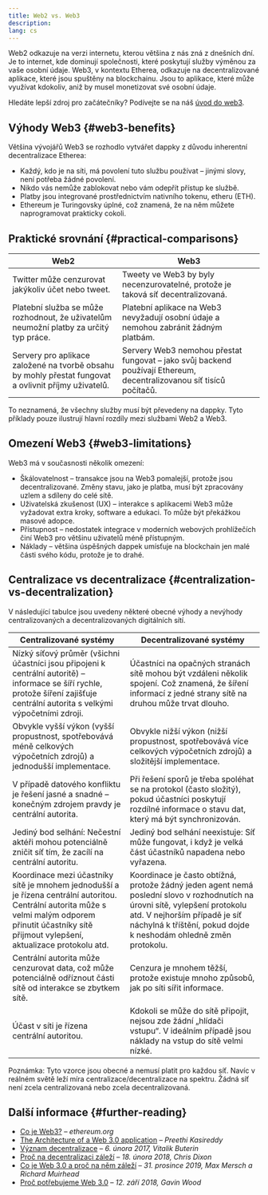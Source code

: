 ```yaml
---
title: Web2 vs. Web3
description:
lang: cs
---
```


Web2 odkazuje na verzi internetu, kterou většina z nás zná z dnešních dní. Je to internet, kde dominují společnosti, které poskytují služby výměnou za vaše osobní údaje. Web3, v kontextu Etherea, odkazuje na decentralizované aplikace, které jsou spuštěny na blockchainu. Jsou to aplikace, které může využívat kdokoliv, aniž by musel monetizovat své osobní údaje.

Hledáte lepší zdroj pro začátečníky? Podívejte se na náš [úvod do web3](/web3/).

## Výhody Web3 {#web3-benefits}

Většina vývojářů Web3 se rozhodlo vytvářet dappky z důvodu inherentní decentralizace Etherea:

- Každý, kdo je na síti, má povolení tuto službu používat – jinými slovy, není potřeba žádné povolení.
- Nikdo vás nemůže zablokovat nebo vám odepřít přístup ke službě.
- Platby jsou integrované prostřednictvím nativního tokenu, etheru (ETH).
- Ethereum je Turingovsky úplné, což znamená, že na něm můžete naprogramovat prakticky cokoli.

## Praktické srovnání {#practical-comparisons}

| Web2                                                                                                  | Web3                                                                                                                 |
| ----------------------------------------------------------------------------------------------------- | -------------------------------------------------------------------------------------------------------------------- |
| Twitter může cenzurovat jakýkoliv účet nebo tweet.                                                    | Tweety ve Web3 by byly necenzurovatelné, protože je taková síť decentralizovaná.                                     |
| Platební služba se může rozhodnout, že uživatelům neumožní platby za určitý typ práce.                | Platební aplikace na Web3 nevyžadují osobní údaje a nemohou zabránit žádným platbám.                                 |
| Servery pro aplikace založené na tvorbě obsahu by mohly přestat fungovat a ovlivnit příjmy uživatelů. | Servery Web3 nemohou přestat fungovat – jako svůj backend používají Ethereum, decentralizovanou síť tisíců počítačů. |

To neznamená, že všechny služby musí být převedeny na dappky. Tyto příklady pouze ilustrují hlavní rozdíly mezi službami Web2 a Web3.

## Omezení Web3 {#web3-limitations}

Web3 má v současnosti několik omezení:

- Škálovatelnost – transakce jsou na Web3 pomalejší, protože jsou decentralizované. Změny stavu, jako je platba, musí být zpracovány uzlem a sdíleny do celé sítě.
- Uživatelská zkušenost (UX) – interakce s aplikacemi Web3 může vyžadovat extra kroky, software a edukaci. To může být překážkou masové adopce.
- Přístupnost – nedostatek integrace v moderních webových prohlížečích činí Web3 pro většinu uživatelů méně přístupným.
- Náklady – většina úspěšných dappek umísťuje na blockchain jen malé části svého kódu, protože je to drahé.

## Centralizace vs decentralizace {#centralization-vs-decentralization}

V následující tabulce jsou uvedeny některé obecné výhody a nevýhody centralizovaných a decentralizovaných digitálních sítí.

| Centralizované systémy                                                                                                                                                                                    | Decentralizované systémy                                                                                                                                                                                                          |
| --------------------------------------------------------------------------------------------------------------------------------------------------------------------------------------------------------- | --------------------------------------------------------------------------------------------------------------------------------------------------------------------------------------------------------------------------------- |
| Nízký síťový průměr (všichni účastníci jsou připojeni k centrální autoritě) – informace se šíří rychle, protože šíření zajišťuje centrální autorita s velkými výpočetními zdroji.                         | Účastníci na opačných stranách sítě mohou být vzdáleni několik spojení. Což znamená, že šíření informací z jedné strany sítě na druhou může trvat dlouho.                                                                         |
| Obvykle vyšší výkon (vyšší propustnost, spotřebovává méně celkových výpočetních zdrojů) a jednodušší implementace.                                                                                        | Obvykle nižší výkon (nižší propustnost, spotřebovává více celkových výpočetních zdrojů) a složitější implementace.                                                                                                                |
| V případě datového konfliktu je řešení jasné a snadné – konečným zdrojem pravdy je centrální autorita.                                                                                                    | Při řešení sporů je třeba spoléhat se na protokol (často složitý), pokud účastníci poskytují rozdílné informace o stavu dat, který má být synchronizován.                                                                         |
| Jediný bod selhání: Nečestní aktéři mohou potenciálně zničit síť tím, že zacílí na centrální autoritu.                                                                                                    | Jediný bod selhání neexistuje: Síť může fungovat, i když je velká část účastníků napadena nebo vyřazena.                                                                                                                          |
| Koordinace mezi účastníky sítě je mnohem jednodušší a je řízena centrální autoritou. Centrální autorita může s velmi malým odporem přinutit účastníky sítě přijmout vylepšení, aktualizace protokolu atd. | Koordinace je často obtížná, protože žádný jeden agent nemá poslední slovo v rozhodnutích na úrovni sítě, vylepšení protokolu atd. V nejhorším případě je síť náchylná k tříštění, pokud dojde k neshodám ohledně změn protokolu. |
| Centrální autorita může cenzurovat data, což může potenciálně odříznout části sítě od interakce se zbytkem sítě.                                                                                          | Cenzura je mnohem těžší, protože existuje mnoho způsobů, jak po síti sířit informace.                                                                                                                                             |
| Účast v síti je řízena centrální autoritou.                                                                                                                                                               | Kdokoli se může do sítě připojit, nejsou zde žádní „hlídači vstupu“. V ideálním případě jsou náklady na vstup do sítě velmi nízké.                                                                                                |

Poznámka: Tyto vzorce jsou obecné a nemusí platit pro každou síť. Navíc v reálném světě leží míra centralizace/decentralizace na spektru. Žádná síť není zcela centralizovaná nebo zcela decentralizovaná.

## Další informace {#further-reading}

- [Co je Web3?](/web3/) – _ethereum.org_
- [The Architecture of a Web 3.0 application](https://www.preethikasireddy.com/post/the-architecture-of-a-web-3-0-application) – _Preethi Kasireddy_
- [Význam decentralizace](https://medium.com/@VitalikButerin/the-meaning-of-decentralization-a0c92b76a274) – _6. února 2017, Vitalik Buterin_
- [Proč na decentralizaci záleží](https://medium.com/s/story/why-decentralization-matters-5e3f79f7638e) – _18. února 2018, Chris Dixon_
- [Co je Web 3.0 a proč na něm záleží](https://medium.com/fabric-ventures/what-is-web-3-0-why-it-matters-934eb07f3d2b) – _31. prosince 2019, Max Mersch a Richard Muirhead_
- [Proč potřebujeme Web 3.0](https://medium.com/@gavofyork/why-we-need-web-3-0-5da4f2bf95ab) – _12. září 2018, Gavin Wood_
